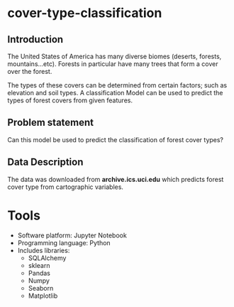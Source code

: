 # cover-type-classification
## Introduction
The United States of America has many diverse biomes (deserts, forests, mountains...etc).
Forests in particular have many trees that form a cover over the forest.

The types of these covers can be determined from certain factors; such as elevation and soil types. A classification Model can be used to predict the types of forest covers from given features.

## Problem statement
Can this model be used to predict the classification of forest cover types?

## Data Description
The data was downloaded from **archive.ics.uci.edu** which predicts forest cover type from cartographic variables.

# Tools
- Software platform: Jupyter Notebook
- Programming language: Python
- Includes libraries:
  - SQLAlchemy
  - sklearn
  - Pandas
  - Numpy
  - Seaborn
  - Matplotlib
